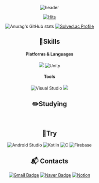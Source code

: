 <div align="center">

![header](https://capsule-render.vercel.app/api?type=waving&color=timeGradient&text=Park%20Kwang%20Ho%20🐉&animation=twinkling&fontSize=35&fontAlignY=40&fontAlign=70&height=250)

[![Hits](https://hits.seeyoufarm.com/api/count/incr/badge.svg?url=https%3A%2F%2Fgithub.com%2Fdoncici77&count_bg=%2379C83D&title_bg=%23555555&icon=&icon_color=%23E7E7E7&title=hits&edge_flat=false)](https://hits.seeyoufarm.com) 

![Anurag's GitHub stats](https://github-readme-stats.vercel.app/api?username=doncici77&show_icons=true&theme=tokyonight) [![Solved.ac Profile](http://mazassumnida.wtf/api/v2/generate_badge?boj=slswk2955)](https://solved.ac/slswk2955/) 

## 💪Skills
#### Platforms & Languages
<img src="https://img.shields.io/badge/C%23-00599C?style=for-the-badge&logo=Csharp&logoColor=white">  ![Unity](https://img.shields.io/badge/unity-%23000000.svg?style=for-the-badge&logo=unity&logoColor=white) 

#### Tools
![Visual Studio](https://img.shields.io/badge/Visual%20Studio-5C2D91.svg?style=for-the-badge&logo=visual-studio&logoColor=white) <img src="https://img.shields.io/badge/github-181717?style=for-the-badge&logo=github&logoColor=white">

## ✏️Studying
</br>

## 🔧Try
![Android Studio](https://img.shields.io/badge/android%20studio-346ac1?style=for-the-badge&logo=android%20studio&logoColor=white) ![Kotlin](https://img.shields.io/badge/kotlin-%237F52FF.svg?style=for-the-badge&logo=kotlin&logoColor=white) ![C](https://img.shields.io/badge/c-%2300599C.svg?style=for-the-badge&logo=c&logoColor=white) ![Firebase](https://img.shields.io/badge/firebase-a08021?style=for-the-badge&logo=firebase&logoColor=ffcd34)


## :mailbox_with_mail: Contacts
[![Gmail Badge](https://img.shields.io/badge/Gmail-d14836?style=flat-square&logo=Gmail&logoColor=white&link=mailto:lms2955@gmail.com)](mailto:lms2955@gmail.com)
[![Naver Badge](https://img.shields.io/badge/Naver-03C75A?style=flat-square&logo=Naver&logoColor=white&link=mailto:pkh2956@naver.com)](mailto:pkh2956@naver.com)
[![Notion](https://img.shields.io/badge/Notion-%23000000.svg?style=flat-square&logo=notion&logoColor=white&)]()
</div>
